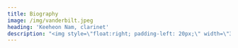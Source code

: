 ```yaml
---
title: Biography
image: /img/vanderbilt.jpeg
heading: 'Keeheon Nam, clarinet'
description: "<img style=\"float:right; padding-left: 20px;\" width=\"30%\" src=\"/img/keeheon nam by derrick brady emf.jpg\" />\n\nFrom Eden Prairie, Minnesota, Keeheon Nam is a fourth-year student at Vanderbilt University’s Blair School of Music and is a Cornelius Vanderbilt Scholar. \r\r\n\t\nKeeheon served as principal clarinet in the Nashville Sinfonietta under the invitation of Maestro Dean Whiteside. He has also enjoyed many performances with the Vanderbilt Orchestra and Wind Symphony, where he has held principal positions in both ensembles. He has been featured in student showcases for both solo and chamber repertoire. He was a finalist in the 2017 Vanderbilt Concerto Competition and was a winner of the 2017 Eastern Music Festival Concerto Competition. Most recently, he was named the winner of the 2017 Tennessee MTNA Young Artists Woodwind Competition. \n\nKeeheon has received many awards and honors during his time at Blair, receiving the 2017 Andrew Sang Han Memorial Prize, the 2016 Elliot and Ailsa Newman Woodwind Prize, and a 2016 recipient of the Heard Summer Travel Award.\n\nDuring two summers as a student at the Birch Creek Summer Symphony Orchestra, Keeheon won the 2012 Concerto Competition. He has also been a featured solo artist on Nashville’s Classical 91.1 WFCL “Live in Studio C” program and has also been heard on Minneapolis’ 99.5 KSJN and Door County’s 93.9 WDOR. In February of 2016, Keeheon made his Blair School concerto debut, when he was asked to be a guest clarinetist with the Blair Faculty Woodwind Quintet as featured soloists in the world premiere of Michael Alec Rose’s Wind Ode.\n\nKeeheon has participated in many masterclasses, notably in the masterclasses of David Shifrin, Jon Manasse, Fergus McWilliam, Ricardo Morales, Mark Nuccio, Ari Streisfeld, and Walter Seyfarth. He was selected to be a participant in the 2016 Hidden Valley Institute of Music’s Masterclass Series with Mark Nuccio and was selected to participate in the 2017 Vanderbilt Music Académie program in Aix-en-Provence, France.\n\nKeeheon’s major teachers have been Bil Jackson, James Zimmermann, Burt Hara, and Alexander Fiterstein.\r"
---
```


